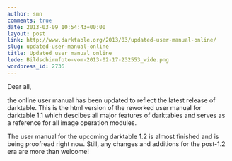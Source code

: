 ```yaml
---
author: smn
comments: true
date: 2013-03-09 10:54:43+00:00
layout: post
link: http://www.darktable.org/2013/03/updated-user-manual-online/
slug: updated-user-manual-online
title: Updated user manual online
lede: Bildschirmfoto-vom-2013-02-17-232553_wide.png
wordpress_id: 2736
---
```


Dear all,

the online user manual has been updated to reflect the latest release of darktable. This is the html version of the reworked user manual for darktable 1.1 which descibes all major features of darktables and serves as a reference for all image operation modules.

The user manual for the upcoming darktable 1.2 is almost finished and is being proofread right now. Still, any changes and additions for the post-1.2 era are more than welcome!
